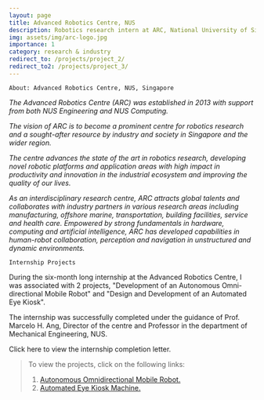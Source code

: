 ```yaml
---
layout: page
title: Advanced Robotics Centre, NUS
description: Robotics research intern at ARC, National University of Singapore from Jan-June 2022.
img: assets/img/arc-logo.jpg
importance: 1
category: research & industry
redirect_to: /projects/project_2/
redirect_to2: /projects/project_3/
---
```


    About: Advanced Robotics Centre, NUS, Singapore

*The Advanced Robotics Centre (ARC) was established in 2013 with support from both NUS Engineering and NUS Computing.*

*The vision of ARC is to become a prominent centre for robotics research and a sought-after resource by industry and society in Singapore and the wider region.*

*The centre advances the state of the art in robotics research, developing novel robotic platforms and application areas with high impact in productivity and innovation in the industrial ecosystem and improving the quality of our lives.*

*As an interdisciplinary research centre, ARC attracts global talents and collaborates with industry partners in various research areas including manufacturing, offshore marine, transportation, building facilities, service and health care. Empowered by strong fundamentals in hardware, computing and artificial intelligence, ARC has developed capabilities in human-robot collaboration, perception and navigation in unstructured and dynamic environments.*

    Internship Projects

During the six-month long internship at the Advanced Robotics Centre, I was associated with 2 projects, "Development of an Autonomous Omni-directional Mobile Robot" and "Design and Development of an Automated Eye Kiosk".

The internship was successfully completed under the guidance of Prof. Marcelo H. Ang, Director of the centre and Professor in the department of Mechanical Engineering, NUS.

Click here to view the internship completion letter.

>To view the projects, click on the following links:
>1. <a href="{{ page.redirect_to }}">Autonomous Omnidirectional Mobile Robot.</a>
>2. <a href="{{ page.redirect_to2 }}">Automated Eye Kiosk Machine.</a>
